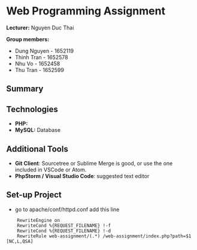 # Web Programming Assignment 
**Lecturer:** Nguyen Duc Thai

**Group members:**
- Dung Nguyen - 1652119
- Thinh Tran - 1652578
- Nhu Vo - 1652458
- Thu Tran - 1652599


## Summary


## Technologies
- **PHP:** 
- **MySQL:** Database

## Additional Tools
- **Git Client**: Sourcetree or Sublime Merge is good, or use the one included in VSCode or Atom.
- **PhpStorm / Visual Studio Code**: suggested text editor

## Set-up Project

* go to apache/conf/httpd.conf add this line 
```
    RewriteEngine on
    RewriteCond %{REQUEST_FILENAME} !-f
    RewriteCond %{REQUEST_FILENAME} !-d
    RewriteRule web-assignment/(.*) /web-assignment/index.php?path=$1 [NC,L,QSA]
```
